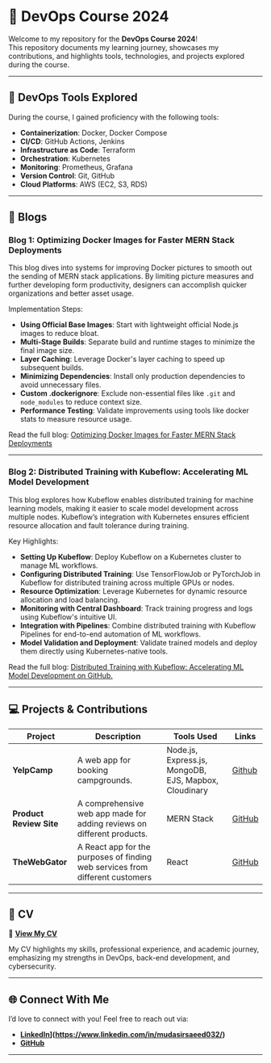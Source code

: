# 🚀 DevOps Course 2024  

Welcome to my repository for the **DevOps Course 2024**!  
This repository documents my learning journey, showcases my contributions, and highlights tools, technologies, and projects explored during the course.  

---

## 📌 DevOps Tools Explored  

During the course, I gained proficiency with the following tools:

-   **Containerization**: Docker, Docker Compose
-   **CI/CD**: GitHub Actions, Jenkins
-   **Infrastructure as Code**: Terraform
-   **Orchestration**: Kubernetes
-   **Monitoring**: Prometheus, Grafana
-   **Version Control**: Git, GitHub
-   **Cloud Platforms**: AWS (EC2, S3, RDS)

---

## 📝 Blogs  

### Blog 1: Optimizing Docker Images for Faster MERN Stack Deployments
This blog dives into systems for improving Docker pictures to smooth out the sending of MERN stack applications. By limiting picture measures and further developing form productivity, designers can accomplish quicker organizations and better asset usage.

Implementation Steps: 
- **Using Official Base Images**: Start with lightweight official Node.js images to reduce bloat.
- **Multi-Stage Builds**: Separate build and runtime stages to minimize the final image size.
- **Layer Caching**: Leverage Docker's layer caching to speed up subsequent builds.
- **Minimizing Dependencies**: Install only production dependencies to avoid unnecessary files.
- **Custom .dockerignore**: Exclude non-essential files like `.git` and `node_modules` to reduce context size.
- **Performance Testing**: Validate improvements using tools like docker stats to measure resource usage.

Read the full blog: [Optimizing Docker Images for Faster MERN Stack Deployments](https://medium.com/@mudasir.saeed01/optimizing-docker-images-for-faster-mern-stack-deployments-e8acb31ae16c)


---

### Blog 2: Distributed Training with Kubeflow: Accelerating ML Model Development
This blog explores how Kubeflow enables distributed training for machine learning models, making it easier to scale model development across multiple nodes. Kubeflow’s integration with Kubernetes ensures efficient resource allocation and fault tolerance during training.

Key Highlights:  
- **Setting Up Kubeflow**: Deploy Kubeflow on a Kubernetes cluster to manage ML workflows.
- **Configuring Distributed Training**: Use TensorFlowJob or PyTorchJob in Kubeflow for distributed training across multiple GPUs or nodes.
- **Resource Optimization**: Leverage Kubernetes for dynamic resource allocation and load balancing.
- **Monitoring with Central Dashboard**: Track training progress and logs using Kubeflow's intuitive UI.
- **Integration with Pipelines**: Combine distributed training with Kubeflow Pipelines for end-to-end automation of ML workflows.
- **Model Validation and Deployment**: Validate trained models and deploy them directly using Kubernetes-native tools.

Read the full blog: [Distributed Training with Kubeflow: Accelerating ML Model Development on GitHub.]([https://medium.com/@maazelahi119/deploying-an-eks-cluster-on-aws-using-terraform-a-step-by-step-guide-5b464a9d905b](https://medium.com/@mudasir.saeed01/distributed-training-with-kubeflow-accelerating-ml-model-development-bc3ef3f6af58))  

---

## 💻 Projects & Contributions  

| **Project**                  | **Description**                                                                 | **Tools Used**          | **Links**               |  
|------------------------------|---------------------------------------------------------------------------------|-------------------------|-------------------------|  
| **YelpCamp**                |   A web app for booking campgrounds.      | Node.js, Express.js, MongoDB, EJS, Mapbox, Cloudinary          |   [Github](https://github.com/Mudasirsaeed032/YelpCamp-project)
| **Product Review Site**         | A comprehensive web app made for adding reviews on different products. | MERN Stack| [GitHub](https://github.com/Mudasirsaeed032/ProductReview-MERN-project) |  
| **TheWebGator** | A React app for the purposes of finding web services from different customers | React | [GitHub](https://github.com/hassansajjadkhan/thewebgator) |  

---

## 📂 CV  

📄 **[View My CV](./MudasirSaeed_CV_Final.pdf)**  

My CV highlights my skills, professional experience, and academic journey, emphasizing my strengths in DevOps, back-end development, and cybersecurity.  

---

## 🌐 Connect With Me  

I’d love to connect with you! Feel free to reach out via:  
- **[LinkedIn](https://www.linkedin.com/in/mudasirsaeed032/)](https://www.linkedin.com/in/mudasirsaeed032/)**  
- **[GitHub](https://github.com/Mudasirsaeed032)**  

---
